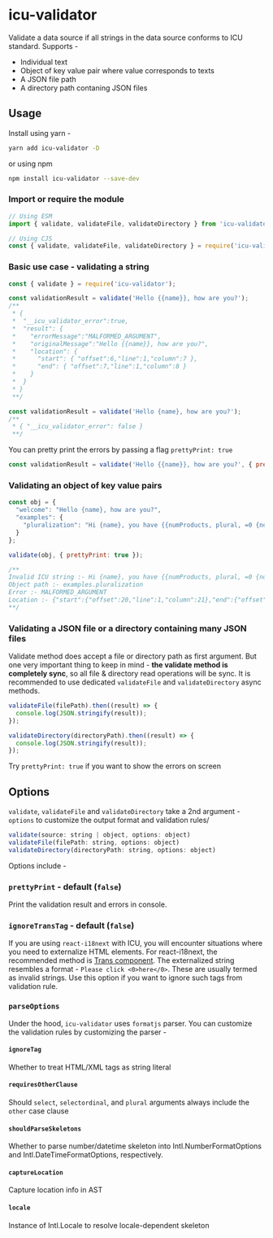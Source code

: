 # icu-validator

Validate a data source if all strings in the data source conforms to ICU standard.
Supports -
* Individual text
* Object of key value pair where value corresponds to texts
* A JSON file path
* A directory path contaning JSON files

## Usage

Install using yarn -
```sh
yarn add icu-validator -D
```
or using npm
```sh
npm install icu-validator --save-dev
```

### Import or require the module

```javascript
// Using ESM
import { validate, validateFile, validateDirectory } from 'icu-validator';

// Using CJS
const { validate, validateFile, validateDirectory } = require('icu-validator');
```

### Basic use case - validating a string

```javascript
const { validate } = require('icu-validator');

const validationResult = validate('Hello {{name}}, how are you?');
/**
 * {
 *  "__icu_validator_error":true,
 *  "result": {
 *    "errorMessage":"MALFORMED_ARGUMENT",
 *    "originalMessage":"Hello {{name}}, how are you?",
 *    "location": {
 *      "start": { "offset":6,"line":1,"column":7 },
 *      "end": { "offset":7,"line":1,"column":8 }
 *    }
 *  }
 * }
 **/

const validationResult = validate('Hello {name}, how are you?');
/**
 * { "__icu_validator_error": false }
 **/
```

You can pretty print the errors by passing a flag ```prettyPrint: true```
```javascript
const validationResult = validate('Hello {{name}}, how are you?', { prettyPrint: true });
```

### Validating an object of key value pairs

```javascript
const obj = {
  "welcome": "Hello {name}, how are you?",
  "examples": {
    "pluralization": "Hi {name}, you have {{numProducts, plural, =0 {no items} =1 {one item} other {# items}} in cart"
  }
};

validate(obj, { prettyPrint: true });

/**
Invalid ICU string :- Hi {name}, you have {{numProducts, plural, =0 {no items} =1 {one item} other {# items}} in cart
Object path :- examples.pluralization
Error :- MALFORMED_ARGUMENT
Location :- {"start":{"offset":20,"line":1,"column":21},"end":{"offset":21,"line":1,"column":22}}
**/
```

### Validating a JSON file or a directory containing many JSON files

Validate method does accept a file or directory path as first argument. But one very important thing to keep in mind - **the validate method is completely sync**, so all file & directory read operations will be sync.
It is recommended to use dedicated ```validateFile``` and ```validateDirectory``` async methods.

```javascript
validateFile(filePath).then((result) => {
  console.log(JSON.stringify(result));
});

validateDirectory(directoryPath).then((result) => {
  console.log(JSON.stringify(result));
});
```

Try ```prettyPrint: true``` if you want to show the errors on screen

## Options
```validate```, ```validateFile``` and ```validateDirectory``` take a 2nd argument - ```options``` to customize the output format and validation rules/

```javascript
validate(source: string | object, options: object)
validateFile(filePath: string, options: object)
validateDirectory(directoryPath: string, options: object)
```

Options include -

### `prettyPrint` - default (`false`)
Print the validation result and errors in console.

### `ignoreTransTag` - default (`false`)
If you are using `react-i18next` with ICU, you will encounter situations where you need to externalize HTML elements. For react-i18next, the recommended method is [Trans component](https://react.i18next.com/latest/trans-component). The externalized string resembles a format - ```Please click <0>here</0>```. These are usually termed as invalid strings. Use this option if you want to ignore such tags from validation rule.

### `parseOptions`
Under the hood, ```icu-validator``` uses ```formatjs``` parser. You can customize the validation rules by customizing the parser -
#### ``ignoreTag``
Whether to treat HTML/XML tags as string literal
#### ``requiresOtherClause``
Should ```select```, ```selectordinal```, and ```plural``` arguments always include the ```other``` case clause
#### ``shouldParseSkeletons``
Whether to parse number/datetime skeleton into Intl.NumberFormatOptions and Intl.DateTimeFormatOptions, respectively.
#### ``captureLocation``
Capture location info in AST
#### ``locale``
Instance of Intl.Locale to resolve locale-dependent skeleton

